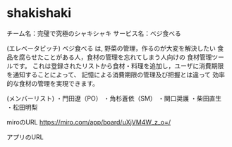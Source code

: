 # shakishaki
チーム名：完璧で究極のシャキシャキ
サービス名：ベジ食べる

(エレベータピッチ)
ベジ食べる は,
野菜の管理，作るのが大変を解決したい
食品を腐らせたことがある人，食材の管理を忘れてしまう人向けの
食材管理ツールです。
これは登録されたリストから食材・料理を追加し，ユーザに消費期限を通知することによって、
記憶による消費期限の管理及び把握とは違って
効率的な食材の管理を実現できます。

(メンバーリスト)
・門田遼（PO）
・角杉蒼依（SM）
・関口奨護
・柴田直生
・松田明梨

miroのURL
https://miro.com/app/board/uXjVM4W_z_o=/

アプリのURL
